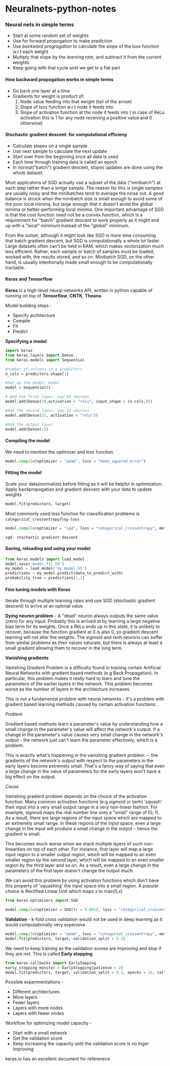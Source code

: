 # Neuralnets-python-notes

### **Neural nets in simple terms**

* Start at some random set of weights
* Use for forward propogation to make prediction
* Use *backward progragation* to calculate the slope of the loss function w.r.t each weight
* Multiply that slope by the *learning rate*, and subtract it from the current weights
* Keep going with that cycle until we get to a flat part
 
#### **How backward propogation works in simple terms**

* Go back one layer at a time
* Gradients for weight is product of:
	1. Node value feeding into that weight (tail of the arrow)
	2. Slope of loss function w.r.t node it feeds into
	3. Slope of activation function at the node it feeds into ( in case of ReLu activation this is 1 for any node receiving a positive value and 0 otherwise)

#### **Stochastic gradient descent: for computational efficieny**
* Calculate slopes on a single sample
* Use next sample to calculate the next update
* Start over from the beginning once all data is used
* Each time through training data is called an epoch
* In normal("batch") gradient descent, slopes updates are done using the whole dataset. 

Most applicatons of SGD actually use a subset of the data ("minibatch") at each step rather than a sinlge sample. The reason for this is single samples are usually noisy and the minibatches tend to average the noise out. A good balance is struck when the minibatch size is small enough to avoid some of the poor local minima, but large enough that it doesn't avoid the global minima or better-performing local minima. One important advantage of SGD is that the cost function need not be a convex function, which is a requirement for "batch" gradient descent to work properly as it might end up with a "local" minimum instead of the "global" minimum. 

From the outset, although it might look like SGD is more time consuming that batch gradient descent, but SGD is computationally a whole lot faster.  Large datasets often can't be held in RAM, which makes vectorization much less efficient. Rather, each sample or batch of samples must be loaded, worked with, the results stored, and so on. Minibatch SGD, on the other hand, is usually intentionally made small enough to be computationally tractable.

#### Keras and Tensorflow
**Keras** is a high-level neural networks API, written in python capable of running on top of **Tensorflow**, **CNTK**, **Theano**.

Model building steps :

* Specify architecture
* Compile
* Fit
* Predict

**Specifying a model**

```python
import keras
from keras.layers import Dense
from keras.models import Sequential

#number of columns in a predictors 
n_cols = predictors.shape[1] 

#Set up the model: model
model = Sequential()

# Add the first layer, say 50 neurons
model.add(Dense(50,activation = "relu", input_shape = (n_cols,)))

#Add the second layer, say 32 neurons
model.add(Dense(32, activation = "relu"))

#Add the output layer
model.add(Dense(1))

```
#### Compiling the model
We need to mention the optimizer and loss function. 
```python
model.compile(optimizer = "adam", loss = "mean_squared_error")
```
#### Fitting the model 
Scale your data(normalize) before fitting as it will be helpful in optimization. Apply backpropogation and gradient descent with your data to update weights
```python
model.fit(predictors, target)
```
Most commonly used loss function for classification problems is `categorical_crossentropy`/`log-loss` 
```python
model.compile(optimizer = "sgd", loss = "categorical_crossentropy", metrics = ["accuracy"])
```
`sgd- stochastic gradient descent`

#### Saving, reloading and using your model
```python
from keras.models import load_model
model.save('model_fil.h5')
my_model = load_model('my_model.h5')
predictions = my_model.predict(data_to_predict_with)
probability_true = predictions[:,1]
```

#### Fine tuning models with Keras
Iterate through multiple learning rates and use SGD (stochastic gradient descent) to arrive at an optimal value

**Dying neuron problem** - A "dead" neuron always outputs the same value (zero) for any input. Probably this is arrived at by learning a large negative bias term for its weights. Once a ReLu ends up in this state, it is unlikely to recover, because the function gradient at 0 is also 0, so gradient descent learning will not alter the weights. The sigmoid and tanh neurons can suffer from similar problems as their values saturate, but there is always at least a small gradient allowing them to recover in the long term.
 
**Vanishing gradients** 

Vanishing Gradient Problem is a difficulty found in training certain Artificial Neural Networks with gradient based methods (e.g Back Propagation). In particular, this problem makes it really hard to learn and tune the parameters of the earlier layers in the network. This problem becomes worse as the number of layers in the architecture increases.

This is not a fundamental problem with neural networks - it's a problem with gradient based learning methods caused by certain activation functions. 

*Problem*

Gradient based methods learn a parameter's value by understanding how a small change in the parameter's value will affect the network's output. If a change in the parameter's value causes very small change in the network's output - the network just can't learn the parameter effectively, which is a problem.

This is exactly what's happening in the vanishing gradient problem -- the gradients of the network's output with respect to the parameters in the early layers become extremely small. That's a fancy way of saying that even a large change in the value of parameters for the early layers won't have a big effect on the output.

*Cause*

Vanishing gradient problem depends on the choice of the activation function. Many common activation functions (e.g sigmoid or tanh) 'squash' their input into a very small output range in a very non-linear fashion. For example, sigmoid maps the real number line onto a "small" range of [0, 1]. As a result, there are large regions of the input space which are mapped to an extremely small range. In these regions of the input space, even a large change in the input will produce a small change in the output - hence the gradient is small.

This becomes much worse when we stack multiple layers of such non-linearities on top of each other. For instance, first layer will map a large input region to a smaller output region, which will be mapped to an even smaller region by the second layer, which will be mapped to an even smaller region by the third layer and so on. As a result, even a large change in the parameters of the first layer doesn't change the output much.

We can avoid this problem by using activation functions which don't have this property of 'squashing' the input space into a small region. A popular choice is Rectified Linear Unit which maps x to max(0,x)


```python
from keras.optimizers import SGD

model.compile(optimizer = SGD(lr = 0.001), loss = "categorical_crossentropy")

```

**Validation** - k-fold cross validation would not be used in deep learning as it would computationally very expensive
```python
model.compile(optimizer = "adam", loss = "categorial_crossentropy", metrics = ["accuracy"])
model.fit(predictors, target, validation_split = 0.3)
```
We need to keep training as the validation scores are improving and stop if they are not. This is called **Early stopping**

```python
from keras.callbacks import EarlySopping
early_stopping_monitor = EarlyStopping(patience = 2)
model.fit(predictors, target, validation_split = 0.3, epochs = 20, callbacks = [early_stopping_monitor])

```
Possible experimentations -
 
* Different architectures
* More layers
* Fewer layers
* Layers with more nodes
* Layers with fewer nodes

Workflow for optimizing model capacity -

* Start with a small network
* Get the validation score
* Keep increasing the capacity until the validation score is no lnger improving

keras.io has an excellent document for referenece

